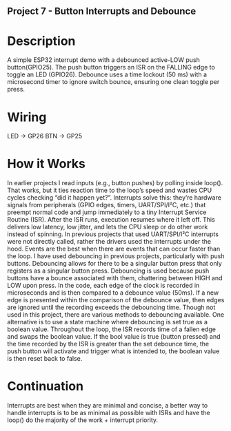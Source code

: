 ## Project 7 - Button Interrupts and Debounce ##

# Description #
A simple ESP32 interrupt demo with a debounced active-LOW push button(GPIO25). The push button triggers an ISR on the FALLING edge to toggle an LED (GPIO26). Debounce uses a time lockout (50 ms) with a microsecond timer to ignore switch bounce, ensuring one clean toggle per press.

# Wiring #
LED -> GP26
BTN -> GP25

# How it Works #
In earlier projects I read inputs (e.g., button pushes) by polling inside loop(). That works, but it ties reaction time to the loop’s speed and wastes CPU cycles checking “did it happen yet?”. Interrupts solve this: they’re hardware signals from peripherals (GPIO edges, timers, UART/SPI/I²C, etc.) that preempt normal code and jump immediately to a tiny Interrupt Service Routine (ISR). After the ISR runs, execution resumes where it left off. This delivers low latency, low jitter, and lets the CPU sleep or do other work instead of spinning. In previous projects that used UART/SPI/I²C interrupts were not directly called, rather the drivers used the interrupts under the hood. Events are the best when there are events that can occur faster than the loop. 
I have used debouncing in previous projects, particularly with push buttons. Debouncing allows for there to be a singular button press that only registers as a singular button press. Debouncing is used because push buttons have a bounce associated with them, chattering between HIGH and LOW upon press. In the code, each edge of the clock is recorded in microseconds and is then compared to a debounce value (50ms). If a new edge is presented within the comparison of the debounce value, then edges are ignored until the recording exceeds the debouncing time. Though not used in this project, there are various methods to debouncing available. One alternative is to use a state machine where debouncing is set true as a boolean value. Throughout the loop, the ISR records time of a fallen edge and swaps the boolean value. If the bool value is true (button pressed) and the time recorded by the ISR is greater than the set debounce time, the push button will activate and trigger what is intended to, the boolean value is then reset back to false. 

# Continuation #
Interrupts are best when they are minimal and concise, a better way to handle interrupts is to be as minimal as possible with ISRs and have the loop() do the majority of the work + interrupt priority. 
